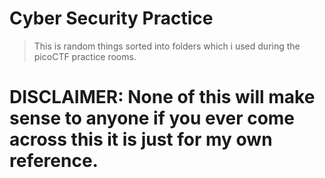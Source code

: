 # Cyber Security Practice

> This is random things sorted into folders which i used during the picoCTF practice rooms. 

# DISCLAIMER: None of this will make sense to anyone if you ever come across this it is just for my own reference.
